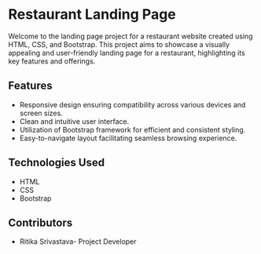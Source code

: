 # Restaurant Landing Page

Welcome to the landing page project for a restaurant website created using HTML, CSS, and Bootstrap. This project aims to showcase a visually appealing and user-friendly landing page for a restaurant, highlighting its key features and offerings.

## Features

- Responsive design ensuring compatibility across various devices and screen sizes.
- Clean and intuitive user interface.
- Utilization of Bootstrap framework for efficient and consistent styling.
- Easy-to-navigate layout facilitating seamless browsing experience.

## Technologies Used

- HTML
- CSS
- Bootstrap

## Contributors

- Ritika Srivastava- Project Developer

